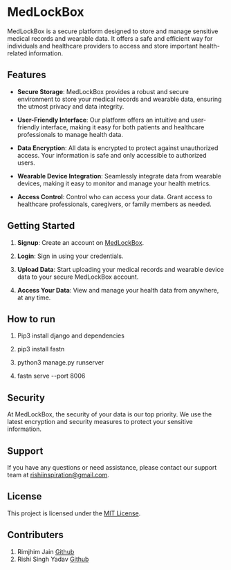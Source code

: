 # MedLockBox

MedLockBox is a secure platform designed to store and manage sensitive medical records and wearable data. It offers a safe and efficient way for individuals and healthcare providers to access and store important health-related information.

## Features

- **Secure Storage**: MedLockBox provides a robust and secure environment to store your medical records and wearable data, ensuring the utmost privacy and data integrity.

- **User-Friendly Interface**: Our platform offers an intuitive and user-friendly interface, making it easy for both patients and healthcare professionals to manage health data.

- **Data Encryption**: All data is encrypted to protect against unauthorized access. Your information is safe and only accessible to authorized users.

- **Wearable Device Integration**: Seamlessly integrate data from wearable devices, making it easy to monitor and manage your health metrics.

- **Access Control**: Control who can access your data. Grant access to healthcare professionals, caregivers, or family members as needed.

## Getting Started

1. **Signup**: Create an account on [MedLockBox](https://localhost:8000).

2. **Login**: Sign in using your credentials.

3. **Upload Data**: Start uploading your medical records and wearable device data to your secure MedLockBox account.

4. **Access Your Data**: View and manage your health data from anywhere, at any time.
## How to run


1. Pip3 install django and dependencies

2. pip3 install fastn

3. python3 manage.py runserver

4. fastn serve --port 8006

## Security

At MedLockBox, the security of your data is our top priority. We use the latest encryption and security measures to protect your sensitive information.

## Support

If you have any questions or need assistance, please contact our support team at [rishiinspiration@gmail.com](mailto:@rishiinspiration@gmail.com).

## License

This project is licensed under the [MIT License](LICENSE).

## Contributers

1. Rimjhim Jain [Github](https://www.github.com/rimjhimjain)
2. Rishi Singh Yadav [Github](https://www.github.com/rishisy)

